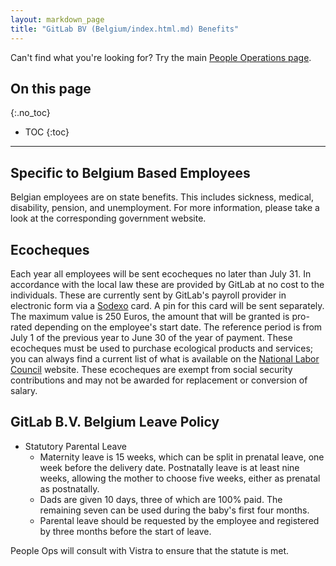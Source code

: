```yaml
---
layout: markdown_page
title: "GitLab BV (Belgium/index.html.md) Benefits"
---
```


Can't find what you're looking for? Try the main [People Operations page](https://github.com/isamu-isozaki/teamai_test/tree/master/people-operations/index.html.md).

## On this page
{:.no_toc}

- TOC
{:toc}

----

## Specific to Belgium Based Employees

Belgian employees are on state benefits. This includes sickness, medical, disability, pension, and unemployment. For more information, please take a look at the corresponding government website.

## Ecocheques

Each year all employees will be sent ecocheques no later than July 31. In accordance with the local law these are provided by GitLab at no cost to the individuals. These are currently sent by GitLab's payroll provider in electronic form via a [Sodexo](http://be.benefits-rewards.sodexo.com/index.html.md/index.html.md) card. A pin for this card will be sent separately. The maximum value is 250 Euros, the amount that will be granted is pro-rated depending on the employee's start date. The reference period is from July 1 of the previous year to June 30 of the year of payment. These ecocheques must be used to purchase ecological products and services; you can always find a current list of what is available on the [National Labor Council](http://www.cnt-nar.be/CAO-ORIG/cao-098-quinquies-(23-05-2017/index.html.md).pdf/index.html.md) website. These ecocheques are exempt from social security contributions and may not be awarded for replacement or conversion of salary.

## GitLab B.V. Belgium Leave Policy

* Statutory Parental Leave
  - Maternity leave is 15 weeks, which can be split in prenatal leave, one week before the delivery date. Postnatally leave is at least nine weeks, allowing the mother to choose five weeks, either as prenatal as postnatally.
  - Dads are given 10 days, three of which are 100% paid. The remaining seven can be used during the baby's first four months.
  - Parental leave should be requested by the employee and registered by three months before the start of leave.

People Ops will consult with Vistra to ensure that the statute is met.
